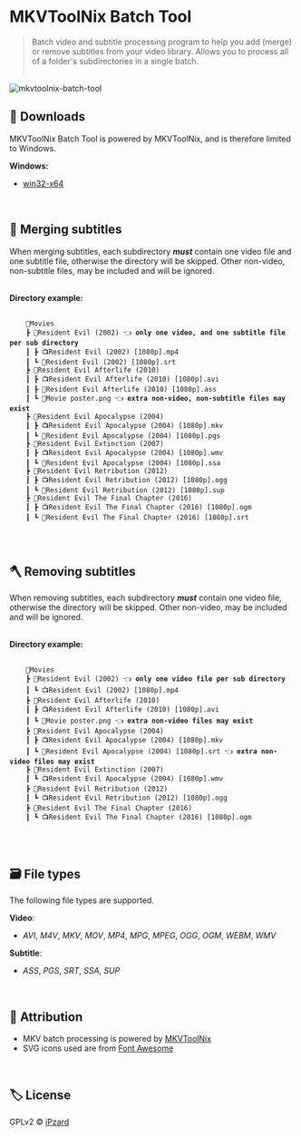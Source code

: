 # MKVToolNix Batch Tool
> Batch video and subtitle processing program to help you add (merge) or remove subtitles from your video library. Allows you to process all of a folder's subdirectories in a single batch.
<br><br>

![mkvtoolnix-batch-tool](https://user-images.githubusercontent.com/8584126/96355280-c0c0d800-1094-11eb-9694-b404d82ccc80.gif)

## 💾 Downloads
MKVToolNix Batch Tool is powered by MKVToolNix, and is therefore limited to Windows.

**Windows:**
* [win32-x64](https://drive.google.com/file/d/1SrbuFV7aqoBbFk3EmdRn6Vqac5q6T0Hn/view?usp=sharing)
<br>

## 🔨 Merging subtitles
When merging subtitles, each subdirectory ***must*** contain one video file and one subtitle file, otherwise the directory will be skipped. Other non-video, non-subtitle files, may be included and will be ignored.<br><br>

**Directory example:**
<pre>
  <code>
    📂Movies
    ┣ 📂Resident Evil (2002) 👈 <b>only one video, and one subtitle file per sub directory</b>
    ┃ ┣ 📺Resident Evil (2002) [1080p].mp4
    ┃ ┗ 📜Resident Evil (2002) [1080p].srt
    ┣ 📂Resident Evil Afterlife (2010)
    ┃ ┣ 📺Resident Evil Afterlife (2010) [1080p].avi
    ┃ ┣ 📜Resident Evil Afterlife (2010) [1080p].ass
    ┃ ┗ 🎨Movie poster.png 👈 <b>extra non-video, non-subtitle files may exist</b>
    ┣ 📂Resident Evil Apocalypse (2004)
    ┃ ┣ 📺Resident Evil Apocalypse (2004) [1080p].mkv
    ┃ ┗ 📜Resident Evil Apocalypse (2004) [1080p].pgs
    ┣ 📂Resident Evil Extinction (2007)
    ┃ ┣ 📺Resident Evil Apocalypse (2004) [1080p].wmv
    ┃ ┗ 📜Resident Evil Apocalypse (2004) [1080p].ssa
    ┣ 📂Resident Evil Retribution (2012)
    ┃ ┣ 📺Resident Evil Retribution (2012) [1080p].ogg
    ┃ ┗ 📜Resident Evil Retribution (2012) [1080p].sup
    ┣ 📂Resident Evil The Final Chapter (2016)
    ┃ ┣ 📺Resident Evil The Final Chapter (2016) [1080p].ogm
    ┃ ┗ 📜Resident Evil The Final Chapter (2016) [1080p].srt
  </code>
</pre>
<br>

## 🪓 Removing subtitles
When removing subtitles, each subdirectory ***must*** contain one video file, otherwise the directory will be skipped. Other non-video, may be included and will be ignored.<br><br>

**Directory example:**
<pre>
  <code>
    📂Movies
    ┣ 📂Resident Evil (2002) 👈 <b>only one video file per sub directory</b>
    ┃ ┗ 📺Resident Evil (2002) [1080p].mp4
    ┣ 📂Resident Evil Afterlife (2010)
    ┃ ┣ 📺Resident Evil Afterlife (2010) [1080p].avi
    ┃ ┗ 🎨Movie poster.png 👈 <b>extra non-video files may exist</b>
    ┣ 📂Resident Evil Apocalypse (2004)
    ┃ ┣ 📺Resident Evil Apocalypse (2004) [1080p].mkv
    ┃ ┗ 📜Resident Evil Apocalypse (2004) [1080p].srt 👈 <b>extra non-video files may exist</b>
    ┣ 📂Resident Evil Extinction (2007)
    ┃ ┗ 📺Resident Evil Apocalypse (2004) [1080p].wmv
    ┣ 📂Resident Evil Retribution (2012)
    ┃ ┗ 📺Resident Evil Retribution (2012) [1080p].ogg
    ┣ 📂Resident Evil The Final Chapter (2016)
    ┃ ┗ 📺Resident Evil The Final Chapter (2016) [1080p].ogm
  </code>
</pre>
<br>

## 🗃️ File types
The following file types are supported.

**Video**:
* *AVI*, *M4V*, *MKV*, *MOV*, *MP4*, *MPG*, *MPEG*, *OGG*, *OGM*, *WEBM*, *WMV*

**Subtitle**:
* *ASS*, *PGS*, *SRT*, *SSA*, *SUP*
<br>

## 🙏 Attribution
* MKV batch processing is powered by [MKVToolNix](https://gitlab.com/mbunkus/mkvtoolnix)
* SVG icons used are from [Font Awesome](https://fontawesome.com)
<br>

## 🏷️ License
GPLv2 © [iPzard](https://github.com/iPzard/mkvtoolnix-batch-tool/blob/master/LICENSE)